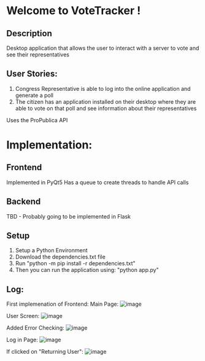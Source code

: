 # Welcome to VoteTracker !
## Description
Desktop application that allows the user to interact with a server to vote and see their representatives

## User Stories:
1. Congress Representative is able to log into the online application and generate a poll
2. The citizen has an application installed on their desktop where they are able to vote on that poll and see information about their representatives

Uses the ProPublica API

# Implementation:
## Frontend
Implemented in PyQt5 
Has a queue to create threads to handle API calls

## Backend
TBD - Probably going to be implemented in Flask

## Setup
1. Setup a Python Environment 
2. Download the dependencies.txt file 
3. Run "python -m pip install -r dependencies.txt" 
4. Then you can run the application using: "python app.py" 


## Log:
First implemenation of Frontend:
Main Page:
![image](https://user-images.githubusercontent.com/55038099/117233947-1327d300-adf2-11eb-84e0-23c24655082b.png)

User Screen:
![image](https://user-images.githubusercontent.com/55038099/117233999-276bd000-adf2-11eb-8961-8b21d17fe730.png)


Added Error Checking:
![image](https://user-images.githubusercontent.com/55038099/117236055-f1304f80-adf5-11eb-93c6-06ec8caac053.png)

Log in Page:
![image](https://user-images.githubusercontent.com/55038099/117236083-00af9880-adf6-11eb-8279-38366e87061b.png)


If clicked on "Returning User":
![image](https://user-images.githubusercontent.com/55038099/117237169-55eca980-adf8-11eb-8e0b-4fd477423129.png)



